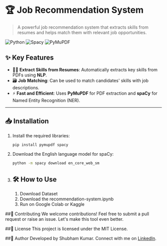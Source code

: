 # 🏆 **Job Recommendation System** 

> A powerful job recommendation system that extracts skills from resumes and helps match them with relevant job opportunities.

![Python](https://img.shields.io/badge/python-3.8%2B-blue)
![Spacy](https://img.shields.io/badge/spacy-3.0+-green)
![PyMuPDF](https://img.shields.io/badge/pymupdf-1.19.6-orange)

## ✨ **Key Features**
- 🧑‍💻 **Extract Skills from Resumes**: Automatically extracts key skills from PDFs using **NLP**.
- 🗃️ **Job Matching**: Can be used to match candidates' skills with job descriptions.
- ⚡ **Fast and Efficient**: Uses **PyMuPDF** for PDF extraction and **spaCy** for Named Entity Recognition (NER).

---

## 📥 **Installation** 

1. Install the required libraries:
   ```bash
   pip install pymupdf spacy
2. Download the English language model for spaCy:
   ```bash
   python -m spacy download en_core_web_sm
   
3. ## 🛠️ How to Use
   1. Download Dataset
   2. Download the recommendation-system.ipynb
   3. Run on Google Colab or Kaggle 

##🤝 Contributing
 We welcome contributions! Feel free to submit a pull request or raise an issue. Let's make this tool even better.


##📄 License
  This project is licensed under the MIT License.

##👤 Author
  Developed by Shubham Kumar. Connect with me on [LinkedIn](https://www.linkedin.com/in/shubham-kumar-2bb56622a/).


